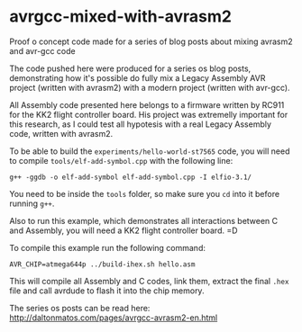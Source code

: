 # avrgcc-mixed-with-avrasm2
Proof o concept code made for a series of blog posts about mixing avrasm2 and avr-gcc code


The code pushed here were produced for a series os blog posts, demonstrating how it's possible do fully mix a Legacy Assembly AVR project (written with avrasm2) with a modern project (written with avr-gcc).

All Assembly code presented here belongs to a firmware written by RC911 for the KK2 flight controller board. His project was extremelly important for this research, as I could test all hypotesis with a real Legacy Assembly code, written with avrasm2.

To be able to build the ``experiments/hello-world-st7565`` code, you will need to compile ``tools/elf-add-symbol.cpp`` with the following line:


``g++ -ggdb -o elf-add-symbol elf-add-symbol.cpp -I elfio-3.1/``

You need to be inside the ``tools`` folder, so make sure you ``cd`` into it before running ``g++``.

Also to run this example, which demonstrates all interactions between C and Assembly, you will need a KK2 flight controller board. =D 

To compile this example run the following command:

``AVR_CHIP=atmega644p ../build-ihex.sh hello.asm``

This will compile all Assembly and C codes, link them, extract the final ``.hex`` file and call avrdude to flash it into the chip memory.


The series os posts can be read here: http://daltonmatos.com/pages/avrgcc-avrasm2-en.html
